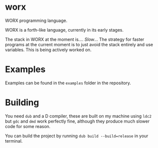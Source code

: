 # worx
WORX programming language.

WORX is a forth-like language, currently in its early stages.

The stack in WORX at the moment is.... *Slow*... The strategy for faster programs at the current moment is to just avoid the stack entirely and use variables. This is being actively worked on.

# Examples
Examples can be found in the `examples` folder in the repository.

# Building
You need `dub` and a D compiler, these are built on my machine using `ldc2` but `gdc` and `dmd` work perfectly fine, although they produce much slower code for some reason.

You can build the project by running `dub build --build=release` in your terminal.

